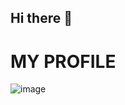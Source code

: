 ## Hi there 👋

<!--
**Saisankar62/Saisankar62** is a ✨ _special_ ✨ repository because its `README.md` (this file) appears on your GitHub profile.

Here are some ideas to get you started:

- 🔭 I’m currently working on ...
- 🌱 I’m currently learning ...
- 👯 I’m looking to collaborate on ...
- 🤔 I’m looking for help with ...
- 💬 Ask me about ...
- 📫 How to reach me: ...
- 😄 Pronouns: ...
- ⚡ Fun fact: ...
-->
<!DOCTYPE html>
<html lang="en">
    <head>
        <meta charset="UTF-8">
        <meta name="viewport" content="width=device-width, initial-scale=1.0">
    </head>
    <body>
         <h1>MY PROFILE</h1>
            <img src="https://images.app.goo.gl/y2JZNL2ZWdvAiemr8" alt="image">
         </div>
     <body>
</html>

